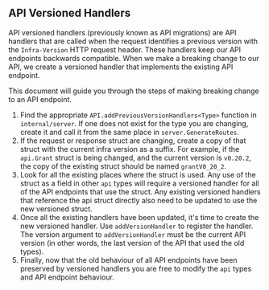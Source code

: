 ## API Versioned Handlers

API versioned handlers (previously known as API migrations) are API handlers that are
called when the request identifies a previous version with the `Infra-Version` HTTP request
header. These handlers keep our API endpoints backwards compatible. When we make a
breaking change to our API, we create a versioned handler that implements the existing API
endpoint.

This document will guide you through the steps of making breaking change to an API
endpoint.


1. Find the appropriate `API.addPreviousVersionHandlers<Type>` function in
   `internal/server`. If one does not exist for the type you are changing, create it and
   call it from the same place in `server.GenerateRoutes`.
2. If the request or response struct are changing, create a copy of that struct with
   the current infra version as a suffix. For example, if the `api.Grant` struct is
   being changed, and the current version is `v0.20.2`, the copy of the existing struct
   should be named `grantV0_20_2`.
3. Look for all the existing places where the struct is used. Any use of the struct
   as a field in other `api` types will require a versioned handler for all of the
   API endpoints that use the struct. Any existing versioned handlers that reference
   the api struct directly also need to be updated to use the new versioned struct.
4. Once all the existing handlers have been updated, it's time to create the new
   versioned handler. Use `addVersionHandler` to register the handler. The version argument to
   `addVersionHandler` must be the current API version (in other words, the last version
   of the API that used the old types).
5. Finally, now that the old behaviour of all API endpoints have been preserved by
   versioned handlers you are free to modify the `api` types and API endpoint behaviour.
